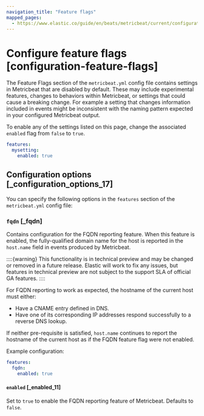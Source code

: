 ```yaml
---
navigation_title: "Feature flags"
mapped_pages:
  - https://www.elastic.co/guide/en/beats/metricbeat/current/configuration-feature-flags.html
---
```


# Configure feature flags [configuration-feature-flags]


The Feature Flags section of the `metricbeat.yml` config file contains settings in Metricbeat that are disabled by default. These may include experimental features, changes to behaviors within Metricbeat, or settings that could cause a breaking change. For example a setting that changes information included in events might be inconsistent with the naming pattern expected in your configured Metricbeat output.

To enable any of the settings listed on this page, change the associated `enabled` flag from `false` to `true`.

```yaml
features:
  mysetting:
    enabled: true
```


## Configuration options [_configuration_options_17]

You can specify the following options in the `features` section of the `metricbeat.yml` config file:


### `fqdn` [_fqdn]

Contains configuration for the FQDN reporting feature. When this feature is enabled, the fully-qualified domain name for the host is reported in the `host.name` field in events produced by Metricbeat.

::::{warning}
This functionality is in technical preview and may be changed or removed in a future release. Elastic will work to fix any issues, but features in technical preview are not subject to the support SLA of official GA features.
::::


For FQDN reporting to work as expected, the hostname of the current host must either:

* Have a CNAME entry defined in DNS.
* Have one of its corresponding IP addresses respond successfully to a reverse DNS lookup.

If neither pre-requisite is satisfied, `host.name` continues to report the hostname of the current host as if the FQDN feature flag were not enabled.

Example configuration:

```yaml
features:
  fqdn:
    enabled: true
```


#### `enabled` [_enabled_11]

Set to `true` to enable the FQDN reporting feature of Metricbeat. Defaults to `false`.


